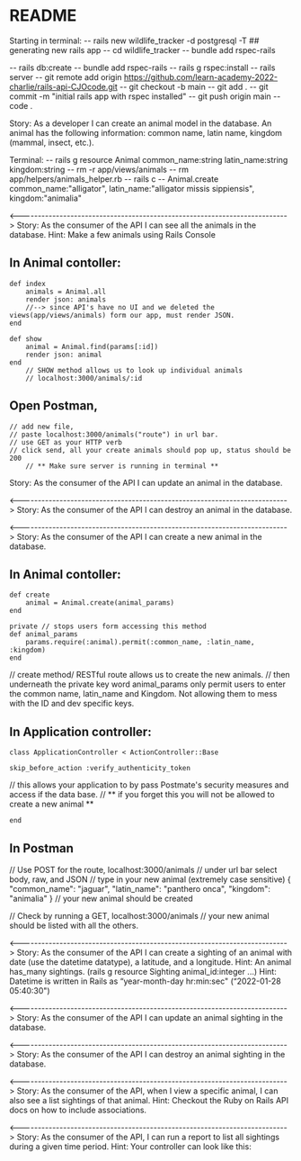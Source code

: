 # README
Starting in terminal:
-- rails new wildlife_tracker -d postgresql -T 
    ## generating new rails app
-- cd wildlife_tracker
-- bundle add rspec-rails

-- rails db:create
-- bundle add rspec-rails
-- rails g rspec:install
-- rails server
-- git remote add origin https://github.com/learn-academy-2022-charlie/rails-api-CJOcode.git
-- git checkout -b main
-- git add .
-- git commit -m "initial rails app with rspec installed"
-- git push origin main
-- code .



Story: As a developer I can create an animal model in the database. An animal has the following information: common name, latin name, kingdom (mammal, insect, etc.).

Terminal:
-- rails g resource Animal common_name:string latin_name:string kingdom:string 
-- rm -r app/views/animals 
-- rm app/helpers/animals_helper.rb
-- rails c
--  Animal.create common_name:"alligator", latin_name:"alligator missis
sippiensis", kingdom:"animalia" 


<-------------------------------------------------------------------------->
Story: As the consumer of the API I can see all the animals in the database. Hint: Make a few animals using Rails Console

## In Animal contoller:
    
    def index 
        animals = Animal.all
        render json: animals
        //--> since API's have no UI and we deleted the views(app/views/animals) form our app, must render JSON.
    end
    
    def show
        animal = Animal.find(params[:id])
        render json: animal
    end
        // SHOW method allows us to look up individual animals
        // localhost:3000/animals/:id 
    
## Open Postman, 
    // add new file, 
    // paste localhost:3000/animals("route") in url bar.
    // use GET as your HTTP verb
    // click send, all your create animals should pop up, status should be 200
        // ** Make sure server is running in terminal **

Story: As the consumer of the API I can update an animal in the database.

<-------------------------------------------------------------------------->
Story: As the consumer of the API I can destroy an animal in the database.

<-------------------------------------------------------------------------->
Story: As the consumer of the API I can create a new animal in the database.

## In Animal contoller:

    def create 
        animal = Animal.create(animal_params)
    end

    private // stops users form accessing this method
    def animal_params
        params.require(:animal).permit(:common_name, :latin_name, :kingdom)
    end
// create method/ RESTful route allows us to create the new animals.
// then underneath the private key word animal_params only permit users to enter the common name, latin_name and Kingdom. Not allowing them to mess with the ID and dev specific keys.

## In Application controller:

    class ApplicationController < ActionController::Base

    skip_before_action :verify_authenticity_token 
// this allows your application to by pass Postmate's security measures and access if the data base.
// ** if you forget this you will not be allowed to create a new animal **

    end

## In Postman

// Use POST for the route, localhost:3000/animals
    // under url bar select body, raw, and JSON
    // type in your new animal (extremely case sensitive)
        {
        "common_name": "jaguar",
        "latin_name": "panthero onca",
        "kingdom": "animalia"
        }
    // your new animal should be created

// Check by running a GET, localhost:3000/animals 
    // your new animal should be listed with all the others.

<-------------------------------------------------------------------------->
Story: As the consumer of the API I can create a sighting of an animal with date (use the datetime datatype), a latitude, and a longitude.
Hint: An animal has_many sightings. (rails g resource Sighting animal_id:integer ...)
Hint: Datetime is written in Rails as “year-month-day hr:min:sec" (“2022-01-28 05:40:30")

<-------------------------------------------------------------------------->
Story: As the consumer of the API I can update an animal sighting in the database.

<-------------------------------------------------------------------------->
Story: As the consumer of the API I can destroy an animal sighting in the database.

<-------------------------------------------------------------------------->
Story: As the consumer of the API, when I view a specific animal, I can also see a list sightings of that animal.
Hint: Checkout the Ruby on Rails API docs on how to include associations.

<-------------------------------------------------------------------------->
Story: As the consumer of the API, I can run a report to list all sightings during a given time period.
Hint: Your controller can look like this:
